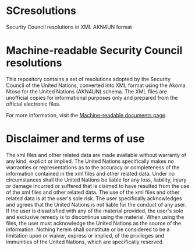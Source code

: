 # SCresolutions
Security Council resolutions in XML AKN4UN format

# Machine-readable Security Council resolutions
This repository contains a set of resolutions adopted by the Security Council of the United Nations, converted into XML format using the Akoma Ntoso for the United Nations (AKN4UN) schema. The XML files are unofficial copies for informational purposes only and prepared from the official electronic files.

For more information, visit the [Machine-readable documents page](https://www.un.org/dgacm/en/content/visualizations-and-machine-readability).

# Disclaimer and terms of use
The xml files and other related data are made available without warranty of any kind, explicit or implied. The United Nations specifically makes no warranties or representations as to the accuracy or completeness of the information contained in the xml files and other related data. Under no circumstances shall the United Nations be liable for any loss, liability, injury or damage incurred or suffered that is claimed to have resulted from the use of the xml files and other related data. The use of the xml files and other related data is at the user's sole risk. The user specifically acknowledges and agrees that the United Nations is not liable for the conduct of any user. If the user is dissatisfied with any of the material provided, the user's sole and exclusive remedy is to discontinue using the material. When using the files, the user must acknowledge the United Nations as the source of the information. Nothing herein shall constitute or be considered to be a limitation upon or waiver, express or implied, of the privileges and immunities of the United Nations, which are specifically reserved.
